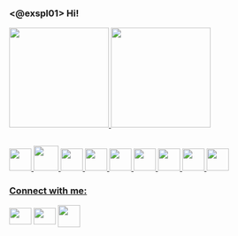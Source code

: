 ### <@exspl01> Hi!

<div>
  <a href="https://">
    <img height="180em" src="https://github-readme-stats.vercel.app/api?username=ex007r&show_icons=true&theme=dark-light&include_all_commits=true&count_private=true"/>
    <img height="180em" src="https://github-readme-stats.vercel.app/api/top-langs/?username=ex007r&layout=compact&langs_count=16&theme=dark-light"/>
</div>

##

 <div>
     <img height="40em" src="https://cdn.jsdelivr.net/gh/devicons/devicon/icons/python/python-original.svg" />
     <img height="45em" src="https://cdn.jsdelivr.net/gh/devicons/devicon/icons/csharp/csharp-original.svg" />
     <img height="40em" src="https://cdn.jsdelivr.net/gh/devicons/devicon/icons/java/java-original.svg" />
     <img height="40em" src="https://cdn.jsdelivr.net/gh/devicons/devicon/icons/bash/bash-original.svg" />
     <img height="40em" src="https://cdn.jsdelivr.net/gh/devicons/devicon/icons/postgresql/postgresql-original.svg" />
     <img height="40em" src="https://cdn.jsdelivr.net/gh/devicons/devicon/icons/debian/debian-original.svg" />
     <img height="40em" src="https://cdn.jsdelivr.net/gh/devicons/devicon/icons/html5/html5-original.svg" />
     <img height="40em" src="https://cdn.jsdelivr.net/gh/devicons/devicon/icons/css3/css3-original.svg" />
     <img height="40em" src="https://cdn.jsdelivr.net/gh/devicons/devicon/icons/django/django-original.svg" />
 </div>

  
<h3 align="left">Connect with me:</h3>
<p align="left">
<a href="seu link" target="blank"><img align="center" src="https://cdn.jsdelivr.net/gh/devicons/devicon/icons/twitter/twitter-original.svg" alt="" height="30" width="40"/></a>
<a href="seu link" target="blank"><img align="center" src="https://cdn.jsdelivr.net/gh/devicons/devicon/icons/linkedin/linkedin-original.svg" alt="" height="30" width="40" /></a>
<a href="seu link" target="blank"><img align="center" src="https://img.icons8.com/fluency/48/000000/instagram-new.png" alt="" height="40" width="40" /></a>
</p>
